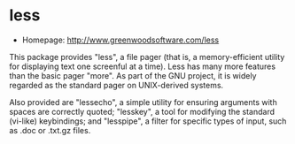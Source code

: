 # less

* Homepage: http://www.greenwoodsoftware.com/less

This package provides "less", a file pager (that is, a memory-efficient
 utility for displaying text one screenful at a time). Less has many
 more features than the basic pager "more". As part of the GNU project,
 it is widely regarded as the standard pager on UNIX-derived systems.

 Also provided are "lessecho", a simple utility for ensuring arguments
 with spaces are correctly quoted; "lesskey", a tool for modifying the
 standard (vi-like) keybindings; and "lesspipe", a filter for specific
 types of input, such as .doc or .txt.gz files.
